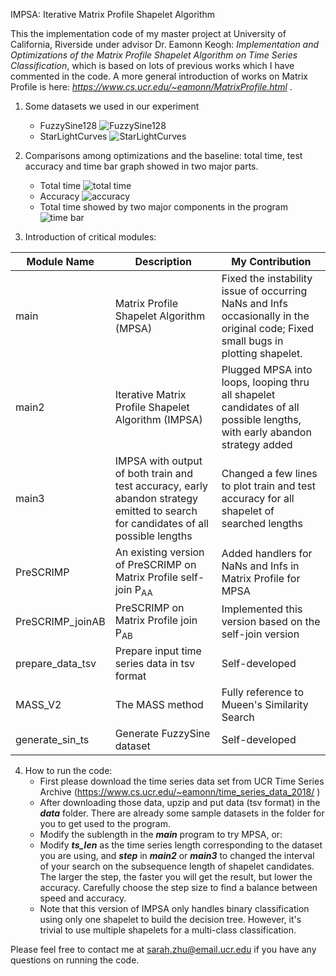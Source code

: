 IMPSA: Iterative Matrix Profile Shapelet Algorithm

This the implementation code of my master project at University of California, Riverside under advisor Dr. Eamonn Keogh:  *Implementation and Optimizations of the Matrix Profile Shapelet Algorithm on Time Series Classification*, which is based on lots of previous works which I have commented in the code. A more general introduction of works on Matrix Profile is here: *https://www.cs.ucr.edu/~eamonn/MatrixProfile.html* .

1. Some datasets we used in our experiment
	* FuzzySine128
	![FuzzySine128](https://github.com/SarahZhu/IMPSA/tree/master/images/FuzzySine128.jpg)
	* StarLightCurves
	![StarLightCurves](https://github.com/SarahZhu/IMPSA/tree/master/images/StarLightCurves.jpg)
2. Comparisons among optimizations and the baseline: total time, test accuracy and time bar graph showed in two major parts.
	* Total time
	![total time](https://github.com/SarahZhu/IMPSA/tree/master/images/Comparison_of_total_time_among_optimization_methods.jpg)
	* Accuracy
	![accuracy](https://github.com/SarahZhu/IMPSA/tree/master/images/Comparison_of_accuracy_among_optimization_methods.jpg) 
	* Total time showed by two major components in the program
	![time bar](https://github.com/SarahZhu/IMPSA/tree/master/images/Comparison_of_total_time_showed_in_2_parts_among_optimization_methods.jpg)

3. Introduction of critical modules:

Module Name | Description | My Contribution
----------- | ----------- | ---------------
main | Matrix Profile Shapelet Algorithm (MPSA) | Fixed the instability issue of occurring NaNs and Infs occasionally in the original code; Fixed small bugs in plotting shapelet.
main2 | Iterative Matrix Profile Shapelet Algorithm (IMPSA) | Plugged MPSA into loops, looping thru all shapelet candidates of all possible lengths, with early abandon strategy added
main3 | IMPSA with output of both train and test accuracy, early abandon strategy emitted to search for candidates of all possible lengths | Changed a few lines to plot train and test accuracy for all shapelet of searched lengths
PreSCRIMP | An existing version of PreSCRIMP on Matrix Profile self-join P<sub>AA</sub> | Added handlers for NaNs and Infs in Matrix Profile for MPSA
PreSCRIMP_joinAB | PreSCRIMP on Matrix Profile join P<sub>AB</sub> | Implemented this version based on the self-join version
prepare_data_tsv | Prepare input time series data in tsv format | Self-developed
MASS_V2 | The MASS method | Fully reference to Mueen's Similarity Search
generate_sin_ts | Generate FuzzySine dataset | Self-developed



4. How to run the code:
	* First please download the time series data set from UCR Time Series Archive (https://www.cs.ucr.edu/~eamonn/time_series_data_2018/ ) 
	* After downloading those data, upzip and put data (tsv format) in the ***data*** folder. There are already some sample datasets in the folder for you to get used to the program.
	* Modify the sublength in the ***main*** program to try MPSA, or:
	* Modify ***ts_len*** as the time series length corresponding to the dataset you are using, and ***step*** in ***main2*** or ***main3*** to changed the interval of your search on the subsequence length of shapelet candidates. The larger the step, the faster you will get the result, but lower the accuracy. Carefully choose the step size to find a balance between speed and accuracy.
	* Note that this version of IMPSA only handles binary classification using only one shapelet to build the decision tree. However, it's trivial to use multiple shapelets for a multi-class classification.

Please feel free to contact me at sarah.zhu@email.ucr.edu if you have any questions on running the code.
